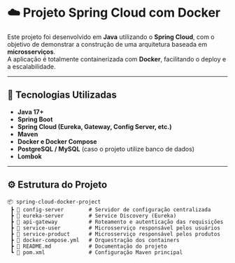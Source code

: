 # ☁️ Projeto Spring Cloud com Docker

Este projeto foi desenvolvido em **Java** utilizando o **Spring Cloud**, com o objetivo de demonstrar a construção de uma arquitetura baseada em **microsserviços**.  
A aplicação é totalmente containerizada com **Docker**, facilitando o deploy e a escalabilidade.

---

## 🚀 Tecnologias Utilizadas

- **Java 17+**
- **Spring Boot**
- **Spring Cloud (Eureka, Gateway, Config Server, etc.)**
- **Maven**
- **Docker e Docker Compose**
- **PostgreSQL / MySQL** (caso o projeto utilize banco de dados)
- **Lombok**

---

## ⚙️ Estrutura do Projeto

```plaintext
📦 spring-cloud-docker-project
 ┣ 📂 config-server        # Servidor de configuração centralizada
 ┣ 📂 eureka-server        # Service Discovery (Eureka)
 ┣ 📂 api-gateway          # Roteamento e autenticação das requisições
 ┣ 📂 service-user         # Microsserviço responsável pelos usuários
 ┣ 📂 service-product      # Microsserviço responsável pelos produtos
 ┣ 📜 docker-compose.yml   # Orquestração dos containers
 ┣ 📜 README.md            # Documentação do projeto
 ┗ 📜 pom.xml              # Configuração Maven principal
